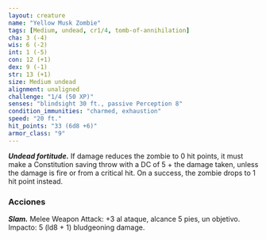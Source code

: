 ```yaml
---
layout: creature
name: "Yellow Musk Zombie"
tags: [Medium, undead, cr1/4, tomb-of-annihilation]
cha: 3 (-4)
wis: 6 (-2)
int: 1 (-5)
con: 12 (+1)
dex: 9 (-1)
str: 13 (+1)
size: Medium undead
alignment: unaligned
challenge: "1/4 (50 XP)"
senses: "blindsight 30 ft., passive Perception 8"
condition_immunities: "charmed, exhaustion"
speed: "20 ft."
hit_points: "33 (6d8 +6)"
armor_class: "9"
---
```


***Undead fortitude.*** If damage reduces the zombie to 0 hit points, it must make a Constitution saving throw with a DC of 5 + the damage taken, unless the damage is fire or from a critical hit. On a success, the zombie drops to 1 hit point instead.

### Acciones

***Slam.*** Melee Weapon Attack: +3 al ataque, alcance 5 pies, un objetivo. Impacto: 5 (ld8 + 1) bludgeoning damage.